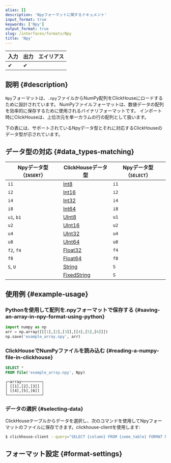 ```yaml
---
alias: []
description: 'Npyフォーマットに関するドキュメント'
input_format: true
keywords: ['Npy']
output_format: true
slug: /interfaces/formats/Npy
title: 'Npy'
---
```


| 入力 | 出力 | エイリアス |
|-------|--------|-------|
| ✔     | ✔      |       |

## 説明 {#description}

`Npy`フォーマットは、`.npy`ファイルからNumPy配列をClickHouseにロードするために設計されています。
NumPyファイルフォーマットは、数値データの配列を効率的に保存するために使用されるバイナリフォーマットです。
インポート時にClickHouseは、上位次元を単一カラムの行の配列として扱います。

下の表には、サポートされているNpyデータ型とそれに対応するClickHouseのデータ型が示されています。

## データ型の対応 {#data_types-matching}

| Npyデータ型（`INSERT`） | ClickHouseデータ型                                           | Npyデータ型（`SELECT`） |
|--------------------------|-----------------------------------------------------------|-------------------------|
| `i1`                     | [Int8](/sql-reference/data-types/int-uint.md)          | `i1`                    |
| `i2`                     | [Int16](/sql-reference/data-types/int-uint.md)         | `i2`                    |
| `i4`                     | [Int32](/sql-reference/data-types/int-uint.md)         | `i4`                    |
| `i8`                     | [Int64](/sql-reference/data-types/int-uint.md)         | `i8`                    |
| `u1`, `b1`               | [UInt8](/sql-reference/data-types/int-uint.md)         | `u1`                    |
| `u2`                     | [UInt16](/sql-reference/data-types/int-uint.md)        | `u2`                    |
| `u4`                     | [UInt32](/sql-reference/data-types/int-uint.md)        | `u4`                    |
| `u8`                     | [UInt64](/sql-reference/data-types/int-uint.md)        | `u8`                    |
| `f2`, `f4`               | [Float32](/sql-reference/data-types/float.md)          | `f4`                    |
| `f8`                     | [Float64](/sql-reference/data-types/float.md)          | `f8`                    |
| `S`, `U`                 | [String](/sql-reference/data-types/string.md)          | `S`                     |
|                          | [FixedString](/sql-reference/data-types/fixedstring.md) | `S`                     |

## 使用例 {#example-usage}

### Pythonを使用して配列を.npyフォーマットで保存する {#saving-an-array-in-npy-format-using-python}

```Python
import numpy as np
arr = np.array([[[1],[2],[3]],[[4],[5],[6]]])
np.save('example_array.npy', arr)
```

### ClickHouseでNumPyファイルを読み込む {#reading-a-numpy-file-in-clickhouse}

```sql title="クエリ"
SELECT *
FROM file('example_array.npy', Npy)
```

```response title="レスポンス"
┌─array─────────┐
│ [[1],[2],[3]] │
│ [[4],[5],[6]] │
└───────────────┘
```

### データの選択 {#selecting-data}

ClickHouseテーブルからデータを選択し、次のコマンドを使用してNpyフォーマットのファイルに保存できます。clickhouse-clientを使用します:

```bash
$ clickhouse-client --query="SELECT {column} FROM {some_table} FORMAT Npy" > {filename.npy}
```

## フォーマット設定 {#format-settings}
